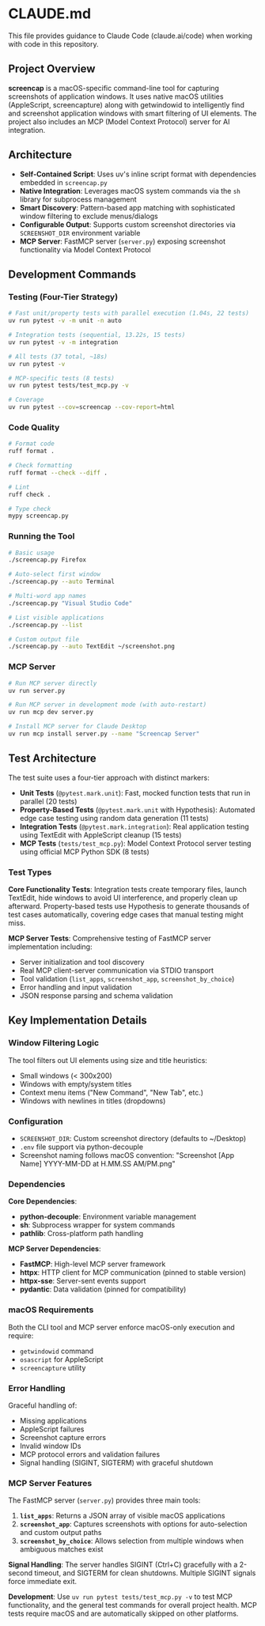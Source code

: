 # CLAUDE.md

This file provides guidance to Claude Code (claude.ai/code) when working with code in this repository.

## Project Overview

**screencap** is a macOS-specific command-line tool for capturing screenshots of application windows. It uses native macOS utilities (AppleScript, screencapture) along with getwindowid to intelligently find and screenshot application windows with smart filtering of UI elements. The project also includes an MCP (Model Context Protocol) server for AI integration.

## Architecture

- **Self-Contained Script**: Uses uv's inline script format with dependencies embedded in `screencap.py`
- **Native Integration**: Leverages macOS system commands via the `sh` library for subprocess management
- **Smart Discovery**: Pattern-based app matching with sophisticated window filtering to exclude menus/dialogs
- **Configurable Output**: Supports custom screenshot directories via `SCREENSHOT_DIR` environment variable
- **MCP Server**: FastMCP server (`server.py`) exposing screenshot functionality via Model Context Protocol

## Development Commands

### Testing (Four-Tier Strategy)

```bash
# Fast unit/property tests with parallel execution (1.04s, 22 tests)
uv run pytest -v -m unit -n auto

# Integration tests (sequential, 13.22s, 15 tests) 
uv run pytest -v -m integration

# All tests (37 total, ~18s)
uv run pytest -v

# MCP-specific tests (8 tests)
uv run pytest tests/test_mcp.py -v

# Coverage
uv run pytest --cov=screencap --cov-report=html
```

### Code Quality

```bash
# Format code
ruff format .

# Check formatting
ruff format --check --diff .

# Lint
ruff check .

# Type check
mypy screencap.py
```

### Running the Tool

```bash
# Basic usage
./screencap.py Firefox

# Auto-select first window
./screencap.py --auto Terminal

# Multi-word app names
./screencap.py "Visual Studio Code"

# List visible applications
./screencap.py --list

# Custom output file
./screencap.py --auto TextEdit ~/screenshot.png
```

### MCP Server

```bash
# Run MCP server directly
uv run server.py

# Run MCP server in development mode (with auto-restart)
uv run mcp dev server.py

# Install MCP server for Claude Desktop
uv run mcp install server.py --name "Screencap Server"
```

## Test Architecture

The test suite uses a four-tier approach with distinct markers:

- **Unit Tests** (`@pytest.mark.unit`): Fast, mocked function tests that run in parallel (20 tests)
- **Property-Based Tests** (`@pytest.mark.unit` with Hypothesis): Automated edge case testing using random data generation (11 tests) 
- **Integration Tests** (`@pytest.mark.integration`): Real application testing using TextEdit with AppleScript cleanup (15 tests)
- **MCP Tests** (`tests/test_mcp.py`): Model Context Protocol server testing using official MCP Python SDK (8 tests)

### Test Types

**Core Functionality Tests**: Integration tests create temporary files, launch TextEdit, hide windows to avoid UI interference, and properly clean up afterward. Property-based tests use Hypothesis to generate thousands of test cases automatically, covering edge cases that manual testing might miss.

**MCP Server Tests**: Comprehensive testing of FastMCP server implementation including:
- Server initialization and tool discovery
- Real MCP client-server communication via STDIO transport  
- Tool validation (`list_apps`, `screenshot_app`, `screenshot_by_choice`)
- Error handling and input validation
- JSON response parsing and schema validation

## Key Implementation Details

### Window Filtering Logic

The tool filters out UI elements using size and title heuristics:

- Small windows (< 300x200)
- Windows with empty/system titles
- Context menu items ("New Command", "New Tab", etc.)
- Windows with newlines in titles (dropdowns)

### Configuration

- `SCREENSHOT_DIR`: Custom screenshot directory (defaults to ~/Desktop)
- `.env` file support via python-decouple
- Screenshot naming follows macOS convention: "Screenshot [App Name] YYYY-MM-DD at H.MM.SS AM/PM.png"

### Dependencies

**Core Dependencies**:
- **python-decouple**: Environment variable management
- **sh**: Subprocess wrapper for system commands
- **pathlib**: Cross-platform path handling

**MCP Server Dependencies**:
- **FastMCP**: High-level MCP server framework
- **httpx**: HTTP client for MCP communication (pinned to stable version)
- **httpx-sse**: Server-sent events support
- **pydantic**: Data validation (pinned for compatibility)

### macOS Requirements

Both the CLI tool and MCP server enforce macOS-only execution and require:

- `getwindowid` command
- `osascript` for AppleScript
- `screencapture` utility

### Error Handling

Graceful handling of:

- Missing applications
- AppleScript failures  
- Screenshot capture errors
- Invalid window IDs
- MCP protocol errors and validation failures
- Signal handling (SIGINT, SIGTERM) with graceful shutdown

### MCP Server Features

The FastMCP server (`server.py`) provides three main tools:

1. **`list_apps`**: Returns a JSON array of visible macOS applications
2. **`screenshot_app`**: Captures screenshots with options for auto-selection and custom output paths
3. **`screenshot_by_choice`**: Allows selection from multiple windows when ambiguous matches exist

**Signal Handling**: The server handles SIGINT (Ctrl+C) gracefully with a 2-second timeout, and SIGTERM for clean shutdowns. Multiple SIGINT signals force immediate exit.

**Development**: Use `uv run pytest tests/test_mcp.py -v` to test MCP functionality, and the general test commands for overall project health. MCP tests require macOS and are automatically skipped on other platforms.
